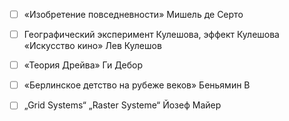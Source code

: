 - [ ] «Изобретение повседневности» Мишель де Серто

- [ ] Географический эксперимент Кулешова, эффект Кулешова «Искусство кино» Лев Кулешов

- [ ] «Теория Дрейва» Ги Дебор

- [ ] «Берлинское детство на рубеже веков» Беньямин В

- [ ] „Grid Systems“ „Raster Systeme“ Йозеф Майер
